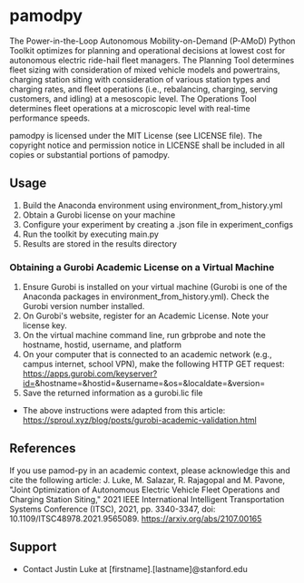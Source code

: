 # pamodpy
The Power-in-the-Loop Autonomous Mobility-on-Demand (P-AMoD) Python Toolkit optimizes for planning and operational decisions at lowest cost for autonomous electric ride-hail fleet managers.
The Planning Tool determines fleet sizing with consideration of mixed vehicle models and powertrains, charging station siting with consideration of various station types and charging rates, and fleet operations (i.e., rebalancing, charging, serving customers, and idling) at a mesoscopic level.
The Operations Tool determines fleet operations at a microscopic level with real-time performance speeds.

pamodpy is licensed under the MIT License (see LICENSE file). The copyright notice and permission notice in LICENSE shall be included in all
copies or substantial portions of pamodpy.

## Usage
1) Build the Anaconda environment using environment_from_history.yml
2) Obtain a Gurobi license on your machine
3) Configure your experiment by creating a .json file in experiment_configs
4) Run the toolkit by executing main.py 
5) Results are stored in the results directory

### Obtaining a Gurobi Academic License on a Virtual Machine
1) Ensure Gurobi is installed on your virtual machine (Gurobi is one of the Anaconda packages in environment_from_history.yml). Check the Gurobi version number installed. 
2) On Gurobi's website, register for an Academic License. Note your license key.
3) On the virtual machine command line, run grbprobe and note the hostname, hostid, username, and platform
4) On your computer that is connected to an academic network (e.g., campus internet, school VPN), make the following HTTP GET request: https://apps.gurobi.com/keyserver?id=<key>&hostname=<hostname>&hostid=<hostid>&username=<username>&os=<platform>&localdate=<YYYY-MM-DD>&version=<version>
5) Save the returned information as a gurobi.lic file
* The above instructions were adapted from this article: https://sproul.xyz/blog/posts/gurobi-academic-validation.html

## References
If you use pamod-py in an academic context, please acknowledge this and cite the following article:
J. Luke, M. Salazar, R. Rajagopal and M. Pavone, "Joint Optimization of Autonomous Electric Vehicle Fleet Operations and Charging Station Siting," 2021 IEEE International Intelligent Transportation Systems Conference (ITSC), 2021, pp. 3340-3347, doi: 10.1109/ITSC48978.2021.9565089.
https://arxiv.org/abs/2107.00165

## Support
* Contact Justin Luke at [firstname].[lastname]@stanford.edu
